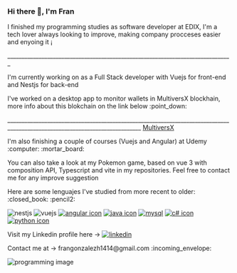 ### Hi there 👋, I'm Fran 
<p>I finished my programming studies as software developer at EDIX, I'm a tech lover always looking to improve, making company procceses easier and enyoing it ¡</p>
_______________________________________________________________________________
<p></p>

<p></p><p>I'm currently working on as a Full Stack developer with Vuejs for front-end and Nestjs for back-end</p>   

<p>I've worked on a desktop app to monitor wallets in MultiversX blockhain, more info about this blokchain on the link below :point_down:</p>
_____________________________________________________________________________________________________________________________        <a href="https://multiversx.com/">MultiversX<a>
 <p></p>
 <p>I'm also finishing a couple of courses (Vuejs and Angular) at Udemy :computer:  :mortar_board:</p>

<p>You can also take a look at my Pokemon game, based on vue 3 with composition API, Typescript and vite in my repositories. Feel free to contact me for any improve suggestion</p>
 
 <p>Here are some lenguajes I've studied from more recent to older: :closed_book: :pencil2:</p>

![nestjs](https://github.com/franmiyo/franmiyo/assets/79333745/164fe83f-15a8-48d6-9281-8215dc7cceba)
![vuejs](https://user-images.githubusercontent.com/79333745/229929814-4e28777a-6566-4459-b3dc-ea6fa0cb6ce3.jpg)
[![angular icon](https://user-images.githubusercontent.com/79333745/217877273-06236da3-43b9-427d-9690-2be0189fe984.jpg)](https://angular.io/)
[![java icon](https://user-images.githubusercontent.com/79333745/171213675-830411cd-5d0e-489b-8514-e1359b32b278.jpg)](https://www.java.com/es/)
[![mysql](https://user-images.githubusercontent.com/79333745/171213680-716c0a9d-e9b4-415c-b514-df55dbdfc3aa.jpg)](https://www.mysql.com/)
[![c# icon](https://user-images.githubusercontent.com/79333745/171213648-bbf56ed7-63aa-4e48-8192-49f2708ea905.jpg)](https://docs.microsoft.com/en-us/dotnet/csharp/)
[![python icon](https://user-images.githubusercontent.com/79333745/171213682-a85a3138-dadf-4057-a754-3d04f72e3ca5.jpg)](https://www.python.org/)

Visit my Linkedin profile here -> [![linkedin](https://user-images.githubusercontent.com/79333745/171216353-31279b54-c653-4fd3-8448-b0849708908a.jpg)](https://www.linkedin.com/in/francisco-miguel-gonz%C3%A1lez-herrera-/)
<p>Contact me at -> frangonzalezh1414@gmail.com :incoming_envelope:</p>

![programming image](https://user-images.githubusercontent.com/79333745/171206277-f98f8d3c-95b8-463f-aee1-d2950bda8ee3.jpg)

